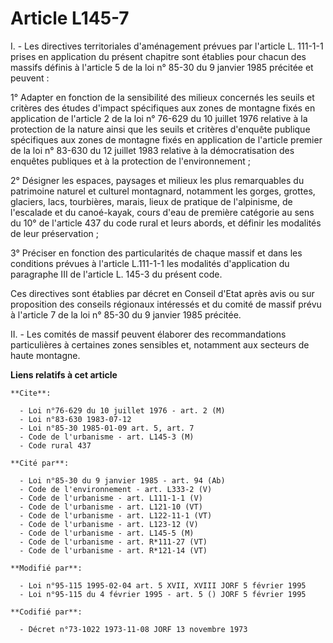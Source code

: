 # Article L145-7

I. - Les directives territoriales d'aménagement prévues par l'article L. 111-1-1 prises en application du présent chapitre
sont établies pour chacun des massifs définis à l'article 5 de la loi n° 85-30 du 9 janvier 1985 précitée et peuvent :

1° Adapter en fonction de la sensibilité des milieux concernés les seuils et critères des études d'impact spécifiques aux
zones de montagne fixés en application de l'article 2 de la loi n° 76-629 du 10 juillet 1976 relative à la protection de la
nature ainsi que les seuils et critères d'enquête publique spécifiques aux zones de montagne fixés en application de
l'article premier de la loi n° 83-630 du 12 juillet 1983 relative à la démocratisation des enquêtes publiques et à la
protection de l'environnement ;

2° Désigner les espaces, paysages et milieux  les plus remarquables du patrimoine naturel et culturel montagnard, notamment
les gorges, grottes, glaciers, lacs, tourbières, marais, lieux de pratique de l'alpinisme, de l'escalade et du canoé-kayak,
cours d'eau de première catégorie au sens du 10° de l'article 437 du code rural et leurs abords, et définir les modalités de
leur préservation ;

3° Préciser en fonction des particularités de chaque massif et dans les conditions prévues à l'article L.111-1-1 les
modalités d'application du paragraphe III de l'article L. 145-3 du présent code.

Ces directives sont établies par décret en Conseil d'Etat après avis ou sur proposition des conseils régionaux intéressés et
du comité de massif prévu à l'article 7 de la loi n° 85-30 du 9 janvier 1985 précitée.

II. - Les comités de massif peuvent élaborer des recommandations particulières à certaines zones sensibles et, notamment aux
secteurs de haute montagne.

**Liens relatifs à cet article**

	**Cite**:

	  - Loi n°76-629 du 10 juillet 1976 - art. 2 (M)
	  - Loi n°83-630 1983-07-12
	  - Loi n°85-30 1985-01-09 art. 5, art. 7
	  - Code de l'urbanisme - art. L145-3 (M)
	  - Code rural 437

	**Cité par**:

	  - Loi n°85-30 du 9 janvier 1985 - art. 94 (Ab)
	  - Code de l'environnement - art. L333-2 (V)
	  - Code de l'urbanisme - art. L111-1-1 (V)
	  - Code de l'urbanisme - art. L121-10 (VT)
	  - Code de l'urbanisme - art. L122-11-1 (VT)
	  - Code de l'urbanisme - art. L123-12 (V)
	  - Code de l'urbanisme - art. L145-5 (M)
	  - Code de l'urbanisme - art. R*111-27 (VT)
	  - Code de l'urbanisme - art. R*121-14 (VT)

	**Modifié par**:

	  - Loi n°95-115 1995-02-04 art. 5 XVII, XVIII JORF 5 février 1995
	  - Loi n°95-115 du 4 février 1995 - art. 5 () JORF 5 février 1995

	**Codifié par**:

	  - Décret n°73-1022 1973-11-08 JORF 13 novembre 1973

